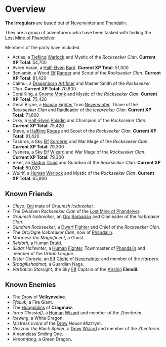 # Overview

**The Irregulars** are based out of [Neverwinter] and [Phandalin].

They are a group of adventurers who have been tasked with finding the [Lost Mine of Phandelver].

Members of the party have included:

- Actias, a [Tiefling] [Warlock] and Mystic of the *Rockseeker Clan*. **Current XP Total**: 54,700
- Avren Varan, a [Half-Elven] [Bard]. **Current XP Total**: 51,000
- Benjamin, a Wood [Elf] [Ranger] and Scout of the *Rockseeker Clan*. **Current XP Total**: 81,420
- Calmul, a [Dragonborn] [Artificer] and Master Smith of the *Rockseeker Clan*. **Current XP Total**: 70,800
- CoralKing, a [Gnome] [Monk] and Mystic of the *Rockseeker Clan*. **Current XP Total**: 75,420
- Geral Bryne, a [Human] [Fighter] from [Neverwinter], Thane of the *Rockseeker Clan* and Raidleader of the *Icebreaker Clan*. **Current XP Total**: 71,600
- Orky, a [Half-Elven] [Paladin] and Champion of the *Rockseeker Clan*. **Current XP Total**: 75,420
- Steve, a [Halfling] [Rogue] and Scout of the *Rockseeker Clan*. **Current XP Total**: 81,420
- Tasbros, a Sky [Elf] [Sorcerer] and War Mage of the *Rockseeker Clan*. **Current XP Total**: 79,300
- Tysnera, a Sky [Elf] [Wizard] and War Mage of the *Rockseeker Clan*. **Current XP Total**: 79,300
- Viker, an [Eladrin] [Druid] and Guardian of the *Rockseeker Clan*. **Current XP Total**: 80,020
- Wulrif, a [Human] [Warlock] and Mystic of the *Rockseeker Clan*. **Current XP Total**: 65,900

## Known Friends

- *Chiyo*, [Oni] mate of *Gruumsh Icebreaker*.
- The Dwarven *Rockseeker Clan* of the [Lost Mine of Phandelver].
- *Gruumsh Icebreaker*, an [Orc] [Barbarian] and Clanleader of the *Icebreaker Clan*.
- *Gundren Rockseeker*, a [Dwarf] [Fighter] and Chief of the *Rockseeker Clan*.
- The Orc/Ogre *Icebreaker Clan*, now of [Phandalin].
- *Mormesk the Magnificent*, a Ghost.
- *Reidoth*, a [Human] [Druid].
- *Sildar Hallwinter*, a [Human] [Fighter], Townmaster of [Phandalin] and member of the *Urban League*.
- *Sister Garaele*, an [Elf] [Cleric] of [Neverwinter] and member of the *Harpers*.
- *Sradgikshadmat*, a Guardian Naga.
- *Varbation Starsight*, the Sky [Elf] Captain of the [Airship] **Elendil**.

## Known Enemies

- The [Drow] of **Velkynvelve**.
- *Ffolluk*, a Fire Giant.
- The [Hobgoblins] of **Cragmaw**.
- *Iarno Glasstaff*, a [Human] [Wizard] and member of the *Zhentarim*.
- *Icewing*, a White Dragon.
- *Mistress Ilvara* of the [Drow] *House Mizzrym*.
- *Nezznar the Black Spider*, a [Drow] [Wizard] and member of the *Zhentarim*.
- A nameless Smiling One.
- *Venomfang*, a Green Dragon.

[Neverwinter]: ../background/urbs.md
[Phandalin]: https://www.dndbeyond.com/sources/lmop/phandalin#Part2Phandalin
[Tiefling]: ../background/tiefling.md
[Warlock]: ../game/classes.md#warlock
[Bard]: ../game/classes.md#bard
[Elf]: ../background/elves.md
[Ranger]: ../game/classes.md#ranger
[Dragonborn]: ../background/dragonborn.md
[Artificer]: ../game/classes.md#artificer
[Gnome]: ../background/gnomes.md
[Monk]: ../game/classes.md#monk
[Human]: ../background/humans.md
[Fighter]: ../game/classes.md#fighter
[Half-Elven]: ../background/elves.md#half-elf
[Paladin]: ../game/classes.md#paladin
[Halfling]: ../background/halflings.md
[Rogue]: ../game/classes.md#rogue
[Sorcerer]: ../game/classes.md#sorcerer
[Wizard]: ../game/classes.md#wizard
[Eladrin]: https://www.dndbeyond.com/races/1026386-eladrin
[Druid]: ../game/classes.md#druid
[Lost Mine of Phandelver]: https://www.dndbeyond.com/sources/lmop
[Drow]: ../background/drow.md
[Cleric]: ../game/classes.md#cleric
[Oni]: https://www.dndbeyond.com/monsters/16971-oni
[Orc]: https://www.dndbeyond.com/races/1026398-orc
[Dwarf]: ../background/dwarves.md
[Barbarian]: ../game/classes.md#barbarian
[Airship]: https://www.dndbeyond.com/equipment/airship
[Hobgoblins]: https://www.dndbeyond.com/races/1026393-hobgoblin
